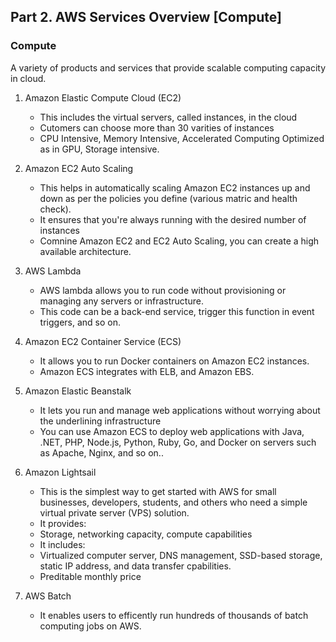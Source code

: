 ## Part 2. AWS Services Overview [Compute]

### Compute

A variety of products and services that provide scalable computing capacity in cloud. 

1. Amazon Elastic Compute Cloud (EC2)
   - This includes the virtual servers, called instances, in the cloud
   - Cutomers can choose more than 30 varities of instances 
   - CPU Intensive, Memory Intensive, Accelerated Computing Optimized as in GPU, Storage intensive. 

2. Amazon EC2 Auto Scaling
   - This helps in automatically scaling Amazon EC2 instances up and down as per the policies you define (various matric and health check). 
   - It ensures that you're always running with the desired number of instances 
   - Comnine Amazon EC2 and EC2 Auto Scaling, you can create a high available architecture. 
   
3. AWS Lambda
   - AWS lambda allows you to run code without provisioning or managing any servers or infrastructure.
   - This code can be a back-end service, trigger this function in event triggers, and so on.
 
4. Amazon EC2 Container Service (ECS)
   - It allows you to run Docker containers on Amazon EC2 instances.
   - Amazon ECS integrates with ELB, and Amazon EBS.

5. Amazon Elastic Beanstalk
   - It lets you run and manage web applications without worrying about the underlining infrastructure 
   - You can use Amazon ECS to deploy web applications with Java, .NET, PHP, Node.js, Python, Ruby, Go, and Docker on servers such as Apache, Nginx, and so on..
  
6. Amazon Lightsail
   - This is the simplest way to get started with AWS for small businesses, developers, students, and others who need a simple virtual private server (VPS) solution.
   - It provides:
    - Storage, networking capacity, compute capabilities 
   - It includes:
    - Virtualized computer server, DNS management, SSD-based storage, static IP address, and data transfer cpabilities. 
    - Preditable monthly price

7. AWS Batch
   - It enables users to efficently run hundreds of thousands of batch computing jobs on AWS. 
  

